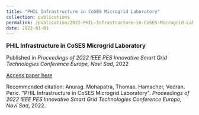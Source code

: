```yaml
---
title: "PHIL Infrastructure in CoSES Microgrid Laboratory"
collection: publications
permalink: /publication/2022-PHIL-Infrastructure-in-CoSES-Microgrid-Laboratory
date: 2022-01-01
---
```

<p style="font-size: 1.1em; margin-bottom: 0.5em;"><b>PHIL Infrastructure in CoSES Microgrid Laboratory</b></p>
<p style="margin-bottom: 0.5em;">Published in <em>Proceedings of 2022 IEEE PES Innovative Smart Grid Technologies Conference Europe, Novi Sad</em>, 2022</p>
<p style="margin-bottom: 0.5em;"><a href="https://doi.org/10.1109/ISGT-Europe54678.2022.9960295" target="_blank">Access paper here</a></p>
<p>Recommended citation: Anurag. Mohapatra, Thomas. Hamacher, Vedran. Peric. "PHIL Infrastructure in CoSES Microgrid Laboratory". <em>Proceedings of 2022 IEEE PES Innovative Smart Grid Technologies Conference Europe, Novi Sad</em>, 2022.</p>